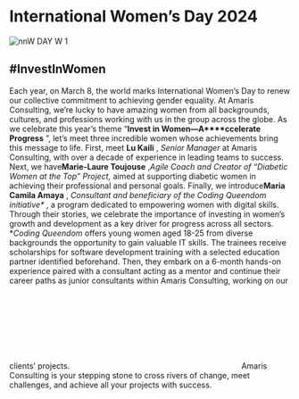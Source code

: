 # International Women’s Day 2024
![nnW DAY W 1](https://amaris.com/wp-content/uploads/2024/03/nnW-DAY-W-1-1024x538.png)
## #InvestInWomen
Each year, on March 8, the world marks International Women’s Day to renew our collective commitment to achieving gender equality. 
At Amaris Consulting, we’re lucky to have amazing women from all backgrounds, cultures, and professions working with us in the group across the globe.
As we celebrate this year’s theme “**Invest in Women—A****ccelerate Progress** ”, let’s meet three incredible women whose achievements bring this message to life.
First, meet **Lu Kaili** ,  _Senior Manager_ at Amaris Consulting, with over a decade of experience in leading teams to success.
Next, we have**Marie-Laure Toujouse** ,_Agile Coach and Creator of “Diabetic Women at the Top” Project,_ aimed at supporting diabetic women in achieving their professional and personal goals.
Finally, we introduce**Maria Camila Amaya** ,  _Consultant and_ _beneficiary of the Coding Queendom initiative*_ , a program dedicated to empowering women with digital skills.
Through their stories, we celebrate the importance of investing in women’s growth and development as a key driver for progress across all sectors. 
*_Coding Queendom_ offers young women aged 18-25 from diverse backgrounds the opportunity to gain valuable IT skills. The trainees receive scholarships for software development training with a selected education partner identified beforehand. Then, they embark on a 6-month hands-on experience paired with a consultant acting as a mentor and continue their career paths as junior consultants within Amaris Consulting, working on our clients’ projects. 
![Amaris Logo](data:image/svg+xml,%3Csvg%20xmlns='http://www.w3.org/2000/svg'%20viewBox='0%200%200%200'%3E%3C/svg%3E)
Amaris Consulting is your stepping stone to cross rivers of change, meet challenges, and achieve all your projects with success.
